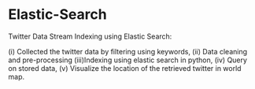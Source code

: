 # Elastic-Search
Twitter Data Stream Indexing using Elastic Search: 

(i) Collected the twitter data by filtering using keywords, 
(ii) Data cleaning and pre-processing
(iii)Indexing using elastic search in python,
(iv) Query on stored data,
(v) Visualize the location of the retrieved twitter in world map.
